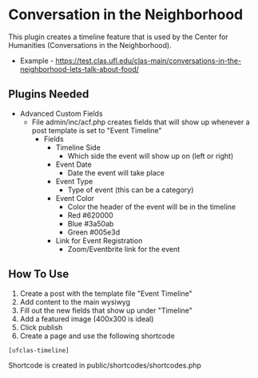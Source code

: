 # Conversation in the Neighborhood
This plugin creates a timeline feature that is used by the Center for Humanities (Conversations in the Neighborhood).
- Example - https://test.clas.ufl.edu/clas-main/conversations-in-the-neighborhood-lets-talk-about-food/

## Plugins Needed
- Advanced Custom Fields
  - File admin/inc/acf.php creates fields that will show up whenever a post template is set to "Event Timeline"
    - Fields
      - Timeline Side
        - Which side the event will show up on (left or right)
      - Event Date
        - Date the event will take place
      - Event Type
        - Type of event (this can be a category)
      - Event Color
        - Color the header of the event will be in the timeline
        - Red #620000
        - Blue #3a50ab
        - Green #005e3d
      - Link for Event Registration
        - Zoom/Eventbrite link for the event

## How To Use
1. Create a post with the template file "Event Timeline"
2. Add content to the main wysiwyg
3. Fill out the new fields that show up under "Timeline"
4. Add a featured image (400x300 is ideal)
5. Click publish
6. Create a page and use the following shortcode
```
[ufclas-timeline]
```
Shortcode is created in public/shortcodes/shortcodes.php
